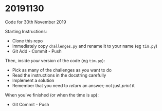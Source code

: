 # 20191130
Code for 30th November 2019

Starting Instructions:

* Clone this repo
* Immediately copy `challenges.py` and rename it to your name (eg `tim.py`)
* Git Add - Commit - Push

Then, inside *your* version of the code (eg `tim.py`):

* Pick as many of the challenges as you want to do
* Read the instructions in the docstring carefully
* Implement a solution
* Remember that you need to *return* an answer; not just *print* it

When you've finished (or when the time is up):

* Git Commit - Push
